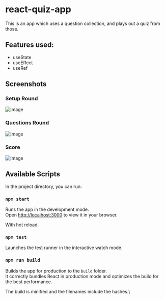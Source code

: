 # react-quiz-app
This is an app which uses a question collection, and plays out a quiz from those.

## Features used:
  - useState
  - useEffect
  - useRef
  
## Screenshots
### Setup Round
![image](https://user-images.githubusercontent.com/61639823/222985405-05643812-e7eb-4236-9001-fade476b7a11.png)

### Questions Round
![image](https://user-images.githubusercontent.com/61639823/222985531-4c1c2f92-202a-40ee-bf0a-6bb43efa5591.png)

### Score
![image](https://user-images.githubusercontent.com/61639823/222985560-0efade6b-e43a-42d2-adb3-4946353cbe26.png)


## Available Scripts

In the project directory, you can run:

### `npm start`

Runs the app in the development mode.\
Open [http://localhost:3000](http://localhost:3000) to view it in your browser.

With hot reload.

### `npm test`

Launches the test runner in the interactive watch mode.

### `npm run build`

Builds the app for production to the `build` folder.\
It correctly bundles React in production mode and optimizes the build for the best performance.

The build is minified and the filenames include the hashes.\
